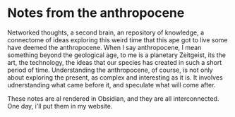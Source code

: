 # Notes from the anthropocene

Networked thoughts, a second brain, an repository of knowledge, a connectome of ideas exploring this weird time that this ape got to live some have deemed the anthropocene. When I say anthropocene, I mean something beyond the geological age, to me is a planetary Zeitgeist, its the art, the technology, the ideas that our species has created in such a short period of time. Understanding the anthropocene, of course, is not only about exploring the present, as complex and interesting as it is. It involves udnerstanding what came before it, and speculate what will come after.

These notes are al rendered in Obsidian, and they are all interconnected. One day, i'll put them in my website.
